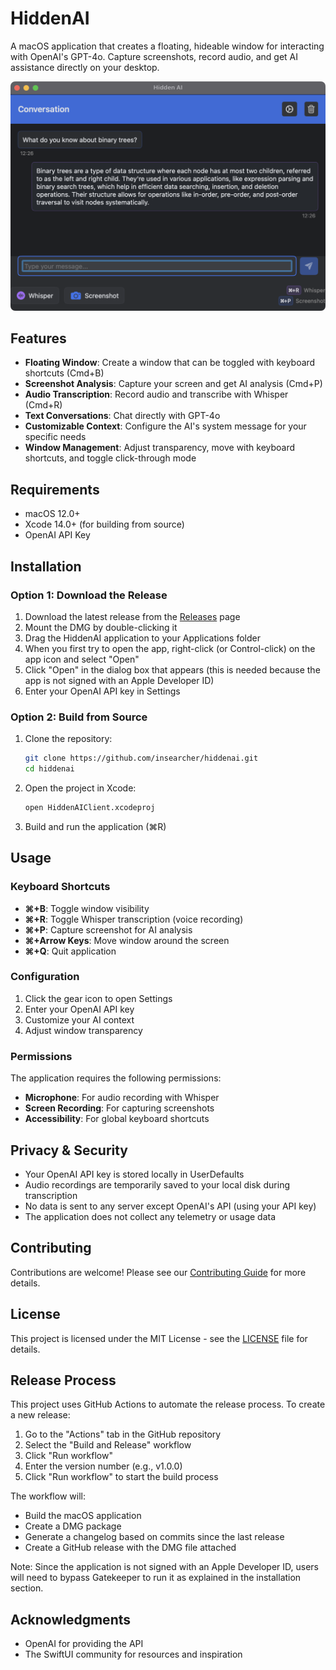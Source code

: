 # HiddenAI

A macOS application that creates a floating, hideable window for interacting with OpenAI's GPT-4o. Capture screenshots, record audio, and get AI assistance directly on your desktop.

![HiddenAI Screenshot Placeholder](docs/images/preview.png)

## Features

- **Floating Window**: Create a window that can be toggled with keyboard shortcuts (Cmd+B)
- **Screenshot Analysis**: Capture your screen and get AI analysis (Cmd+P)
- **Audio Transcription**: Record audio and transcribe with Whisper (Cmd+R)
- **Text Conversations**: Chat directly with GPT-4o
- **Customizable Context**: Configure the AI's system message for your specific needs
- **Window Management**: Adjust transparency, move with keyboard shortcuts, and toggle click-through mode

## Requirements

- macOS 12.0+
- Xcode 14.0+ (for building from source)
- OpenAI API Key

## Installation

### Option 1: Download the Release

1. Download the latest release from the [Releases](https://github.com/insearcher/HiddenAI/releases) page
2. Mount the DMG by double-clicking it
3. Drag the HiddenAI application to your Applications folder
4. When you first try to open the app, right-click (or Control-click) on the app icon and select "Open"
5. Click "Open" in the dialog box that appears (this is needed because the app is not signed with an Apple Developer ID)
6. Enter your OpenAI API key in Settings

### Option 2: Build from Source

1. Clone the repository:
   ```bash
   git clone https://github.com/insearcher/hiddenai.git
   cd hiddenai
   ```

2. Open the project in Xcode:
   ```bash
   open HiddenAIClient.xcodeproj
   ```

3. Build and run the application (⌘R)

## Usage

### Keyboard Shortcuts

- **⌘+B**: Toggle window visibility
- **⌘+R**: Toggle Whisper transcription (voice recording)
- **⌘+P**: Capture screenshot for AI analysis
- **⌘+Arrow Keys**: Move window around the screen
- **⌘+Q**: Quit application

### Configuration

1. Click the gear icon to open Settings
2. Enter your OpenAI API key
3. Customize your AI context
4. Adjust window transparency

### Permissions

The application requires the following permissions:

- **Microphone**: For audio recording with Whisper
- **Screen Recording**: For capturing screenshots
- **Accessibility**: For global keyboard shortcuts

## Privacy & Security

- Your OpenAI API key is stored locally in UserDefaults
- Audio recordings are temporarily saved to your local disk during transcription
- No data is sent to any server except OpenAI's API (using your API key)
- The application does not collect any telemetry or usage data

## Contributing

Contributions are welcome! Please see our [Contributing Guide](CONTRIBUTING.md) for more details.

## License

This project is licensed under the MIT License - see the [LICENSE](LICENSE.md) file for details.

## Release Process

This project uses GitHub Actions to automate the release process. To create a new release:

1. Go to the "Actions" tab in the GitHub repository
2. Select the "Build and Release" workflow
3. Click "Run workflow"
4. Enter the version number (e.g., v1.0.0)
5. Click "Run workflow" to start the build process

The workflow will:
- Build the macOS application
- Create a DMG package
- Generate a changelog based on commits since the last release
- Create a GitHub release with the DMG file attached

Note: Since the application is not signed with an Apple Developer ID, users will need to bypass Gatekeeper to run it as explained in the installation section.

## Acknowledgments

- OpenAI for providing the API
- The SwiftUI community for resources and inspiration
